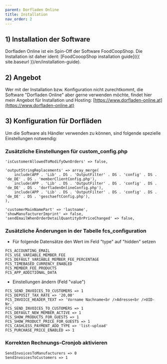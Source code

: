 ```yaml
---
parent: Dorfladen Online
title: Installation
nav_order: 2
---
```


## 1) Installation der Software

Dorfladen Online ist ein Spin-Off der Software FoodCoopShop. Die Installation ist daher ident:
[FoodCooopShop installation guide]({{ site.baseurl }}/en/installation-guide).

## 2) Angebot

Wer mit der Installation bzw. Konfiguration nicht zurechtkommt, die Software "Dorfladen Online" aber gerne verwenden möchte, findet hier mein Angebot für Installation und Hosting: [https://www.dorfladen-online.at](https://www.dorfladen-online.at)

## 3) Konfiguration für Dorfläden

Um die Software als Händler verwenden zu können, sind folgende spezielle Einstellungen notwendig:

### Zusätzliche Einstellungen für custom_config.php

```
'isCustomerAllowedToModifyOwnOrders' => false,

'outputStringReplacements' => array_merge(
    include(APP . 'Lib' . DS . 'OutputFilter' . DS . 'config' . DS . 'de_DE' . DS . 'memberClientConfig.php'),
    include(APP . 'Lib' . DS . 'OutputFilter' . DS . 'config' . DS . 'de_DE' . DS . 'dorfladenOnlineConfig.php'),
    include(APP . 'Lib' . DS . 'OutputFilter' . DS . 'config' . DS . 'de_DE' . DS . 'geschaeftConfig.php'),
),

'customerMainNamePart' => 'lastname',
'showManufacturerImprint' => false,
'sendEmailWhenOrderDetailQuantityOrPriceChanged' => false,
```

### Zusätzliche Änderungen in der Tabelle fcs_configuration

* Für folgende Datensätze den Wert im Feld "type" auf "hidden" setzen

```
FCS_ACCOUNTING_EMAIL
FCS_USE_VARIABLE_MEMBER_FEE
FCS_DEFAULT_VARIABLE_MEMBER_FEE_PERCENTAGE
FCS_TIMEBASED_CURRENCY_ENABLED
FCS_MEMBER_FEE_PRODUCTS
FCS_APP_ADDITIONAL_DATA
```

* Einstellungen ändern (Feld "value")

```
FCS_SEND_INVOICES_TO_CUSTOMERS => 1
FCS_DEPOSIT_TAX_RATE => '20,00'
FCS_INVOICE_HEADER_TEXT => 'Vorname Nachname<br />Adresse<br />UID-Nr.'
FCS_SEND_INVOICES_TO_CUSTOMERS => 1
FCS_DEFAULT_NEW_MEMBER_ACTIVE => 1
FCS_SHOW_PRODUCTS_FOR_GUESTS => 1
FCS_SHOW_PRODUCT_PRICE_FOR_GUESTS => 1
FCS_CASHLESS_PAYMENT_ADD_TYPE => 'list-upload'
FCS_PURCHASE_PRICE_ENABLED => 1
```


### Korrekten Rechnungs-Cronjob aktivieren
```
SendInvoicesToManufacturers => 0
SendInvoicesToCustomers => 1
```

